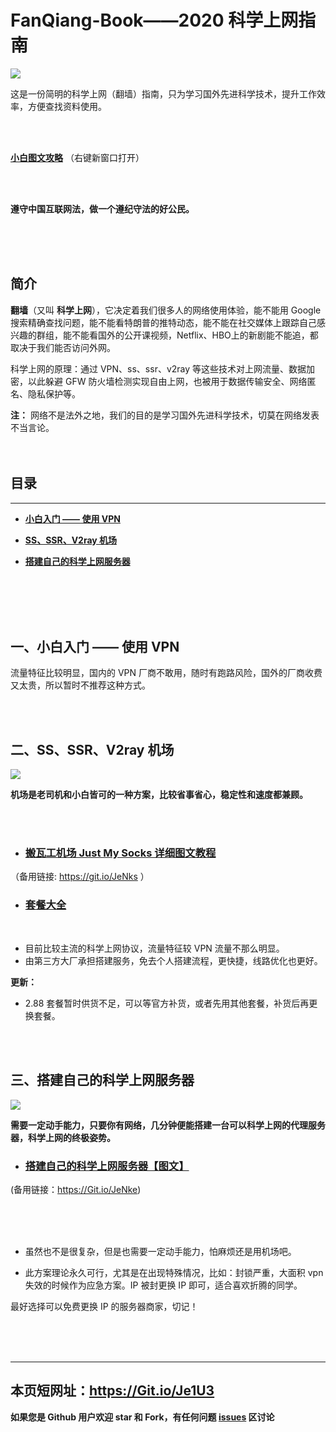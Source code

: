 # FanQiang-Book——2020 科学上网指南

![](https://github.com/xiaoming-ssr/FanQiang-Book/blob/master/1.jpg)

这是一份简明的科学上网（翻墙）指南，只为学习国外先进科学技术，提升工作效率，方便查找资料使用。

<br/>
<br/>

**[小白图文攻略](https://shimo.im/docs/PCTCCVrvGK8qXVkV)** （右键新窗口打开）

<br/>
<br/>

**遵守中国互联网法，做一个遵纪守法的好公民。**

<br/>
<br/>
<br/>

## 简介
**翻墙**（又叫 **科学上网**），它决定着我们很多人的网络使用体验，能不能用 Google 搜索精确查找问题，能不能看特朗普的推特动态，能不能在社交媒体上跟踪自己感兴趣的群组，能不能看国外的公开课视频，Netflix、HBO上的新剧能不能追，都取决于我们能否访问外网。

科学上网的原理：通过 VPN、ss、ssr、v2ray 等这些技术对上网流量、数据加密，以此躲避 GFW 防火墙检测实现自由上网，也被用于数据传输安全、网络匿名、隐私保护等。

**注：** 网络不是法外之地，我们的目的是学习国外先进科学技术，切莫在网络发表不当言论。
<br/>
<br/>
<br/>

## 目录
-------
* [**小白入门 —— 使用 VPN**](#1)

* [**SS、SSR、V2ray 机场**](#2)
<!--* [**搬瓦工机场使用教程**](#4)
 * [**Blinkload 机场使用教程**](#5) -->

* [**搭建自己的科学上网服务器**](#3)

<br/>
<br/>
<br/>
<br/>

<span id="1">一、小白入门 —— 使用 VPN</span>
-------------
流量特征比较明显，国内的 VPN 厂商不敢用，随时有跑路风险，国外的厂商收费又太贵，所以暂时不推荐这种方式。

<br/>
<br/>

<span id="2">二、SS、SSR、V2ray 机场</span>
-------------
![](https://github.com/xiaoming-ssr/FanQiang-Book/blob/master/2.png)

**机场是老司机和小白皆可的一种方案，比较省事省心，稳定性和速度都兼顾。**

<br/>
<br/>

+ ### <span id="4">[搬瓦工机场 Just My Socks 详细图文教程](https://shimo.im/docs/PCTCCVrvGK8qXVkV)</span>
（备用链接: https://git.io/JeNks ）


+ ### [套餐大全](https://Git.io/JeNkk)

<br/>

+ 目前比较主流的科学上网协议，流量特征较 VPN 流量不那么明显。
+ 由第三方大厂承担搭建服务，免去个人搭建流程，更快捷，线路优化也更好。


**更新：**

+ 2.88 套餐暂时供货不足，可以等官方补货，或者先用其他套餐，补货后再更换套餐。

<br/>
<br/>
<!--
+ ### <span id="5">[Blinkload 机场——使用教程](https://shimo.im/docs/Hydt3dQGQYrXGt3X)</span>
(备用链接：https://Git.io/JeNkt)

![](https://github.com/xiaoming-ssr/FanQiang-Book/blob/master/4.png)

Blinkload 是一家成立于2017年的香港公司，前身为 THE.SSR，也是一家老站了，目前支持 SS/SSR/V2Ray 全协议，是一家非常稳定的优质综合机场。

<br/>

**Blinkload 优势：**

相对搬瓦工来说，Blinkload 的中文界面和售后服务对国内用户确实友好很多，还配备了独立的运维人员，99%SLA，后台工单14分钟极速反应，有效保障节点稳定性；解锁 Netflix、HBO、Abema、DMM、Happyon、动画疯等流媒体服务，支持测试。

而且客户端和面板也都是自己开发的，将 SS/SSR/V2Ray 的配置操作傻瓜化，对新手非常友好。


**更新：**

+ 新年促销最低套餐已降至最低14元/月


<br/>
<br/>
<br/>
<br/>-->

<span id="3">三、搭建自己的科学上网服务器</span>
----------------
![](https://github.com/xiaoming-ssr/FanQiang-Book/blob/master/3.png)

**需要一定动手能力，只要你有网络，几分钟便能搭建一台可以科学上网的代理服务器，科学上网的终极姿势。**

+ ### [搭建自己的科学上网服务器【图文】](https://shimo.im/docs/1bb0d5b98de2420e)
(备用链接：https://Git.io/JeNke)


<br/>
<br/>
<br/>


+ 虽然也不是很复杂，但是也需要一定动手能力，怕麻烦还是用机场吧。

+ 此方案理论永久可行，尤其是在出现特殊情况，比如：封锁严重，大面积 vpn 失效的时候作为应急方案。IP 被封更换 IP 即可，适合喜欢折腾的同学。

最好选择可以免费更换 IP 的服务器商家，切记！

<br/>
<br/>
<br/>

----


## 本页短网址：https://Git.io/Je1U3

**如果您是 Github 用户欢迎 star 和 Fork，有任何问题 [issues](https://github.com/xiaoming-ssr/FanQiang-Book/issues) 区讨论**
